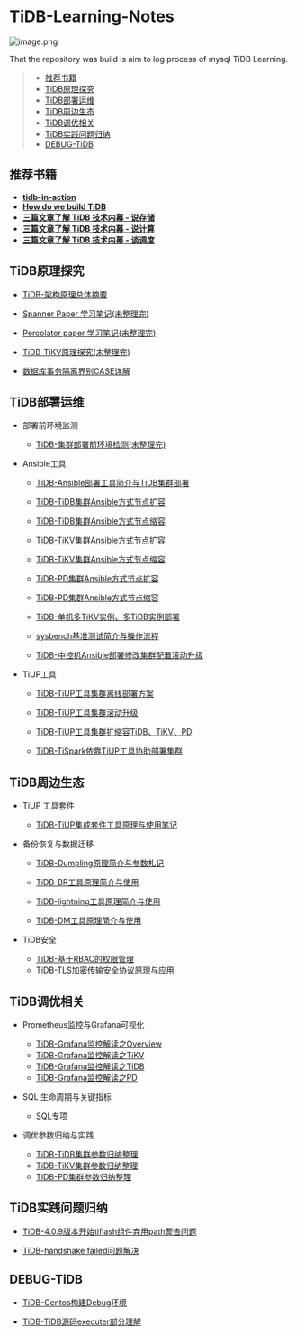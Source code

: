 # TiDB-Learning-Notes

![image.png](http://cdn.lifemini.cn/dbblog/20210123/5dae983117ea487aafc60162651b254d.png)

That the repository was build is aim to log process of mysql TiDB Learning.


> - [推荐书籍](#推荐书籍)  
> - [TiDB原理探究](#TiDB原理探究)  
> - [TiDB部署运维](#TiDB部署运维)  
> - [TiDB周边生态](#TiDB周边生态)  
> - [TiDB调优相关](#TiDB调优相关)  
> - [TiDB实践问题归纳](#TiDB实践问题归纳)  
> - [DEBUG-TiDB](#DEBUG-TiDB)  



## 推荐书籍

 - [**tidb-in-action**](https://github.com/tidb-incubator/tidb-in-action/blob/master/SUMMARY.md)  
 - [**How do we build TiDB**](https://www.pingcap.com/blog-cn/how-do-we-build-tidb/)  
 - [**三篇文章了解 TiDB 技术内幕 - 说存储**](https://pingcap.com/blog-cn/tidb-internal-1/)  
 - [**三篇文章了解 TiDB 技术内幕 - 说计算**](https://pingcap.com/blog-cn/tidb-internal-2/)  
 - [**三篇文章了解 TiDB 技术内幕 - 谈调度**](https://pingcap.com/blog-cn/tidb-internal-3/)  


## TiDB原理探究

 - [TiDB-架构原理总体摘要](https://github.com/jansu-dev/TiDB-Learning-Notes/blob/master/TiDB%E5%8E%9F%E7%90%86%E6%80%BB%E7%BB%93/TiDB-%E6%9E%B6%E6%9E%84%E5%8E%9F%E7%90%86%E6%80%BB%E4%BD%93%E6%91%98%E8%A6%81.md)

 - [Spanner Paper 学习笔记(未整理完)](https://github.com/jansu-dev/TiDB-Learning-Notes/blob/master/TiDB%E5%8E%9F%E7%90%86%E6%80%BB%E7%BB%93/Spanner%20Paper%20%E5%AD%A6%E4%B9%A0%E7%AC%94%E8%AE%B0.md)

 - [Percolator paper 学习笔记(未整理完)](https://github.com/jansu-dev/TiDB-Learning-Notes/blob/master/TiDB%E5%8E%9F%E7%90%86%E6%80%BB%E7%BB%93/Percolator%20paper%20%E5%AD%A6%E4%B9%A0%E7%AC%94%E8%AE%B0.md)

 - [TiDB-TiKV原理探究(未整理完)](https://github.com/jansu-dev/TiDB-Learning-Notes/blob/master/TiDB%E5%8E%9F%E7%90%86%E6%80%BB%E7%BB%93/TiDB-TiKV%E5%8E%9F%E7%90%86%E6%8E%A2%E7%A9%B6.md)

 - [数据库事务隔离界别CASE详解](https://github.com/jansu-dev/TiDB-Learning-Notes/blob/master/TiDB%E5%8E%9F%E7%90%86%E6%80%BB%E7%BB%93/%E4%BA%8B%E5%8A%A1%E7%9A%84%E9%9A%94%E7%A6%BB%E7%BA%A7%E5%88%AB.md)

## TiDB部署运维

 - 部署前环境监测
    - [TiDB-集群部署前环境检测(未整理完)](https://github.com/jansu-dev/TiDB-Learning-Notes/blob/master/TIDB%E5%AE%9E%E6%96%BD%E5%BD%92%E7%BA%B3/TiDB-%E9%9B%86%E7%BE%A4%E9%83%A8%E7%BD%B2%E5%89%8D%E7%8E%AF%E5%A2%83%E6%A3%80%E6%B5%8B.md)

 - Ansible工具
    - [TiDB-Ansible部署工具简介与TiDB集群部署](https://github.com/jansu-dev/TiDB-Learning-Notes/blob/master/TIDB-%E9%83%A8%E7%BD%B2%E5%AE%9E%E8%B7%B5/TiDB-Ansible%E9%83%A8%E7%BD%B2%E5%B7%A5%E5%85%B7%E7%AE%80%E4%BB%8B%E4%B8%8ETiDB%E9%9B%86%E7%BE%A4%E9%83%A8%E7%BD%B2.md)



    - [TiDB-TiDB集群Ansible方式节点扩容](https://github.com/jansu-dev/TiDB-Learning-Notes/blob/master/TIDB-%E9%83%A8%E7%BD%B2%E5%AE%9E%E8%B7%B5/TiDB-TiDB%E9%9B%86%E7%BE%A4Ansible%E6%96%B9%E5%BC%8F%E8%8A%82%E7%82%B9%E6%89%A9%E5%AE%B9.md)


    - [TiDB-TiDB集群Ansible方式节点缩容](https://github.com/jansu-dev/TiDB-Learning-Notes/blob/master/TIDB-%E9%83%A8%E7%BD%B2%E5%AE%9E%E8%B7%B5/TiDB-TiDB%E9%9B%86%E7%BE%A4Ansible%E6%96%B9%E5%BC%8F%E8%8A%82%E7%82%B9%E7%BC%A9%E5%AE%B9.md)

    - [TiDB-TiKV集群Ansible方式节点扩容](https://github.com/jansu-dev/TiDB-Learning-Notes/blob/master/TIDB-%E9%83%A8%E7%BD%B2%E5%AE%9E%E8%B7%B5/TiDB-TiKV%E9%9B%86%E7%BE%A4Ansible%E6%96%B9%E5%BC%8F%E8%8A%82%E7%82%B9%E6%89%A9%E5%AE%B9.md)

    - [TiDB-TiKV集群Ansible方式节点缩容](https://github.com/jansu-dev/TiDB-Learning-Notes/blob/master/TIDB-%E9%83%A8%E7%BD%B2%E5%AE%9E%E8%B7%B5/TiDB-TiKV%E9%9B%86%E7%BE%A4Ansible%E6%96%B9%E5%BC%8F%E8%8A%82%E7%82%B9%E7%BC%A9%E5%AE%B9.md)

    - [TiDB-PD集群Ansible方式节点扩容](https://github.com/jansu-dev/TiDB-Learning-Notes/blob/master/TIDB-%E9%83%A8%E7%BD%B2%E5%AE%9E%E8%B7%B5/TiDB-PD%E9%9B%86%E7%BE%A4Ansible%E6%96%B9%E5%BC%8F%E8%8A%82%E7%82%B9%E6%89%A9%E5%AE%B9.md)

    - [TiDB-PD集群Ansible方式节点缩容](https://github.com/jansu-dev/TiDB-Learning-Notes/blob/master/TIDB-%E9%83%A8%E7%BD%B2%E5%AE%9E%E8%B7%B5/TiDB-PD%E9%9B%86%E7%BE%A4Ansible%E6%96%B9%E5%BC%8F%E8%8A%82%E7%82%B9%E7%BC%A9%E5%AE%B9.md)


    - [TiDB-单机多TiKV实例、多TiDB实例部署](https://github.com/jansu-dev/TiDB-Learning-Notes/blob/master/TIDB-%E9%83%A8%E7%BD%B2%E5%AE%9E%E8%B7%B5/TiDB-%E5%8D%95%E6%9C%BA%E5%A4%9ATiKV%E5%AE%9E%E4%BE%8B%E3%80%81%E5%A4%9ATiDB%E5%AE%9E%E4%BE%8B%E9%83%A8%E7%BD%B2.md)


    - [sysbench基准测试简介与操作流程](https://github.com/jansu-dev/TiDB-Learning-Notes/blob/master/TIDB-%E9%83%A8%E7%BD%B2%E5%AE%9E%E8%B7%B5/sysbench%E5%9F%BA%E5%87%86%E6%B5%8B%E8%AF%95.md)

    - [TiDB-中控机Ansible部署修改集群配置滚动升级](https://github.com/jansu-dev/TiDB-Learning-Notes/blob/master/TIDB-%E9%83%A8%E7%BD%B2%E5%AE%9E%E8%B7%B5/TiDB-%E4%B8%AD%E6%8E%A7%E6%9C%BAAnsible%E9%83%A8%E7%BD%B2%E4%BF%AE%E6%94%B9%E9%9B%86%E7%BE%A4%E9%85%8D%E7%BD%AE%E6%BB%9A%E5%8A%A8%E5%8D%87%E7%BA%A7.md)

 - TiUP工具
    - [TiDB-TiUP工具集群离线部署方案](https://github.com/jansu-dev/TiDB-Learning-Notes/blob/master/TIDB-%E9%83%A8%E7%BD%B2%E5%AE%9E%E8%B7%B5/TiDB-TiUP%E5%B7%A5%E5%85%B7%E9%9B%86%E7%BE%A4%E7%A6%BB%E7%BA%BF%E9%83%A8%E7%BD%B2%E6%96%B9%E6%A1%88.md)

    - [TiDB-TiUP工具集群滚动升级](https://github.com/jansu-dev/TiDB-Learning-Notes/blob/master/TIDB-%E9%83%A8%E7%BD%B2%E5%AE%9E%E8%B7%B5/TiDB-TiUP%E5%B7%A5%E5%85%B7%E9%9B%86%E7%BE%A4%E6%BB%9A%E5%8A%A8%E5%8D%87%E7%BA%A7.md)

    - [TiDB-TiUP工具集群扩缩容TiDB、TiKV、PD](https://github.com/jansu-dev/TiDB-Learning-Notes/blob/master/TIDB-%E9%83%A8%E7%BD%B2%E5%AE%9E%E8%B7%B5/TiDB-TiUP%E5%B7%A5%E5%85%B7%E9%9B%86%E7%BE%A4%E6%89%A9%E7%BC%A9%E5%AE%B9TiDB%E3%80%81TiKV%E3%80%81PD.md)

    - [TiDB-TiSpark依靠TiUP工具协助部署集群](https://github.com/jansu-dev/TiDB-Learning-Notes/blob/master/TIDB-%E9%83%A8%E7%BD%B2%E5%AE%9E%E8%B7%B5/TiDB-TiSpark%E4%BE%9D%E9%9D%A0TiUP%E5%B7%A5%E5%85%B7%E5%8D%8F%E5%8A%A9%E9%83%A8%E7%BD%B2%E9%9B%86%E7%BE%A4.md)

## TiDB周边生态

 - TiUP 工具套件
    - [TiDB-TiUP集成套件工具原理与使用笔记](https://github.com/jansu-dev/TiDB-Learning-Notes/blob/master/TiDB-%E7%94%9F%E6%80%81%E5%B7%A5%E5%85%B7/TiDB-TiUP%E9%9B%86%E6%88%90%E5%A5%97%E4%BB%B6%E5%B7%A5%E5%85%B7%E5%8E%9F%E7%90%86%E4%B8%8E%E4%BD%BF%E7%94%A8%E7%AC%94%E8%AE%B0.md)

 - 备份恢复与数据迁移  
    - [TiDB-Dumpling原理简介与参数札记](https://github.com/jansu-dev/TiDB-Learning-Notes/blob/master/TiDB-%E7%94%9F%E6%80%81%E5%B7%A5%E5%85%B7/TiDB-Dumpling%E5%8E%9F%E7%90%86%E7%AE%80%E4%BB%8B%E4%B8%8E%E5%8F%82%E6%95%B0%E6%9C%AD%E8%AE%B0.md)

    - [TiDB-BR工具原理简介与使用](https://github.com/jansu-dev/TiDB-Learning-Notes/blob/master/TiDB-%E7%94%9F%E6%80%81%E5%B7%A5%E5%85%B7/TiDB-BR%E5%B7%A5%E5%85%B7%E5%8E%9F%E7%90%86%E7%AE%80%E4%BB%8B%E4%B8%8E%E4%BD%BF%E7%94%A8.md)

    - [TiDB-lightning工具原理简介与使用](https://github.com/jansu-dev/TiDB-Learning-Notes/blob/master/TiDB-%E7%94%9F%E6%80%81%E5%B7%A5%E5%85%B7/TiDB-lightning%E5%B7%A5%E5%85%B7%E5%8E%9F%E7%90%86%E7%AE%80%E4%BB%8B%E4%B8%8E%E4%BD%BF%E7%94%A8.md)  

    - [TiDB-DM工具原理简介与使用](https://github.com/jansu-dev/TiDB-Learning-Notes/blob/master/TiDB-%E7%94%9F%E6%80%81%E5%B7%A5%E5%85%B7/TiDB-DM%E5%B7%A5%E5%85%B7%E5%8E%9F%E7%90%86%E7%AE%80%E4%BB%8B%E4%B8%8E%E4%BD%BF%E7%94%A8.md)

 - TiDB安全
    - [TiDB-基于RBAC的权限管理](https://github.com/jansu-dev/TiDB-Learning-Notes/blob/master/TiDB-%E8%BF%90%E7%BB%B4%E7%AE%A1%E7%90%86/TiDB-%E5%9F%BA%E4%BA%8ERBAC%E7%9A%84%E6%9D%83%E9%99%90%E7%AE%A1%E7%90%86.md)
    - [TiDB-TLS加密传输安全协议原理与应用](https://github.com/jansu-dev/TiDB-Learning-Notes/blob/master/TiDB-%E8%BF%90%E7%BB%B4%E7%AE%A1%E7%90%86/TiDB-TLS%E5%8A%A0%E5%AF%86%E4%BC%A0%E8%BE%93%E5%AE%89%E5%85%A8%E5%8D%8F%E8%AE%AE%E5%8E%9F%E7%90%86%E4%B8%8E%E5%BA%94%E7%94%A8.md)


## TiDB调优相关

 - Prometheus监控与Grafana可视化   
    - [TiDB-Grafana监控解读之Overview](https://github.com/jansu-dev/TiDB-Learning-Notes/blob/master/TiDB-%E8%B0%83%E4%BC%98%E5%AE%9E%E8%B7%B5/TiDB-%E8%B0%83%E4%BC%98%E8%A7%86%E5%9B%BE%E5%BD%92%E7%BA%B3/TiDB-Grafana%E7%9B%91%E6%8E%A7%E8%A7%A3%E8%AF%BB%E4%B9%8BOverview.md)  
    - [TiDB-Grafana监控解读之TiKV](https://github.com/jansu-dev/TiDB-Learning-Notes/blob/master/TiDB-%E8%B0%83%E4%BC%98%E5%AE%9E%E8%B7%B5/TiDB-%E8%B0%83%E4%BC%98%E8%A7%86%E5%9B%BE%E5%BD%92%E7%BA%B3/TiDB-Grafana%E7%9B%91%E6%8E%A7%E8%A7%A3%E8%AF%BB%E4%B9%8BTiKV.md)  
    - [TiDB-Grafana监控解读之TiDB](https://github.com/jansu-dev/TiDB-Learning-Notes/blob/master/TiDB-%E8%B0%83%E4%BC%98%E5%AE%9E%E8%B7%B5/TiDB-%E8%B0%83%E4%BC%98%E8%A7%86%E5%9B%BE%E5%BD%92%E7%BA%B3/TiDB-Grafana%E7%9B%91%E6%8E%A7%E8%A7%A3%E8%AF%BB%E4%B9%8BTiDB.md)  
    - [TiDB-Grafana监控解读之PD](https://github.com/jansu-dev/TiDB-Learning-Notes/blob/master/TiDB-%E8%B0%83%E4%BC%98%E5%AE%9E%E8%B7%B5/TiDB-%E8%B0%83%E4%BC%98%E8%A7%86%E5%9B%BE%E5%BD%92%E7%BA%B3/TiDB-Grafana%E7%9B%91%E6%8E%A7%E8%A7%A3%E8%AF%BB%E4%B9%8BPD.md)  

 - SQL 生命周期与关键指标     
    - [SQL专项](https://github.com/jansu-dev/TiDB-Learning-Notes/blob/master/TiDB-%E8%B0%83%E4%BC%98%E5%AE%9E%E8%B7%B5/TiDB-SQL%E8%B0%83%E4%BC%98%E5%BD%92%E7%BA%B3/SQL%20%E8%AF%AD%E5%8F%A5%E4%B8%93%E9%A1%B9.md)  

 - 调优参数归纳与实践
    - [TiDB-TiDB集群参数归纳整理](https://github.com/jansu-dev/TiDB-Learning-Notes/blob/master/TiDB-%E8%B0%83%E4%BC%98%E5%AE%9E%E8%B7%B5/TiDB-%E9%85%8D%E7%BD%AE%E5%8F%82%E6%95%B0%E5%BD%92%E7%BA%B3/TiDB%E9%9B%86%E7%BE%A4%E5%8F%82%E6%95%B0%E5%BD%92%E7%BA%B3%E6%95%B4%E7%90%86.md)    
    - [TiDB-TiKV集群参数归纳整理](https://github.com/jansu-dev/TiDB-Learning-Notes/blob/master/TiDB-%E8%B0%83%E4%BC%98%E5%AE%9E%E8%B7%B5/TiDB-%E9%85%8D%E7%BD%AE%E5%8F%82%E6%95%B0%E5%BD%92%E7%BA%B3/TiKV%E9%9B%86%E7%BE%A4%E5%8F%82%E6%95%B0%E5%BD%92%E7%BA%B3%E6%95%B4%E7%90%86.md)    
    - [TiDB-PD集群参数归纳整理]()    


## TiDB实践问题归纳

 - [TiDB-4.0.9版本开始tiflash组件弃用path警告问题](https://github.com/jansu-dev/TiDB-Learning-Notes/blob/master/TiDB-%E5%B8%B8%E8%A7%81%E9%94%99%E8%AF%AF/TiDB-4.0.9%E7%89%88%E6%9C%AC%E5%BC%80%E5%A7%8Btiflash%E7%BB%84%E4%BB%B6%E5%BC%83%E7%94%A8path%E8%AD%A6%E5%91%8A%E9%97%AE%E9%A2%98.md)

 - [TiDB-handshake failed问题解决](https://github.com/jansu-dev/TiDB-Learning-Notes/blob/master/TiDB-%E5%B8%B8%E8%A7%81%E9%94%99%E8%AF%AF/TiDB-handshake%20failed%E9%97%AE%E9%A2%98%E8%A7%A3%E5%86%B3.md)


## DEBUG-TiDB

 - [TiDB-Centos构建Debug环境](https://github.com/jansu-dev/TiDB-Learning-Notes/blob/master/TiDB-DEBUG/TiDB-Centos%E6%9E%84%E5%BB%BADebug%E7%8E%AF%E5%A2%83.md)  

 - [TiDB-TiDB源码executer部分理解](https://github.com/jansu-dev/TiDB-Learning-Notes/blob/master/TiDB-DEBUG/TiDB-TiDB%E6%BA%90%E7%A0%81executer%E9%83%A8%E5%88%86%E7%90%86%E8%A7%A3.md)